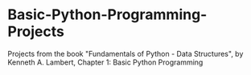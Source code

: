 # Basic-Python-Programming-Projects
Projects from the book "Fundamentals of Python - Data Structures", by Kenneth A. Lambert, Chapter 1: Basic Python Programming
